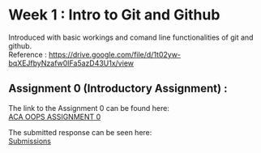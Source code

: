 # Week 1 : Intro to Git and Github #

Introduced with basic workings and comand line functionalities of git and github.  
Reference : https://drive.google.com/file/d/1t02yw-bqXEJfbyNzafw0IFa5azD43U1x/view

## Assignment 0 (Introductory Assignment) : ##

The link to the Assignment 0 can be found here:  
[ACA OOPS ASSIGNMENT 0](https://forms.gle/hJx7doLh4jicDuQ18)

The submitted response can be seen here:  
[Submissions](https://docs.google.com/spreadsheets/d/1Y0VByiZHlCTFuVMjMjasSYi0pRjuA5o959qn1KSr84Y/edit?usp=sharing)
